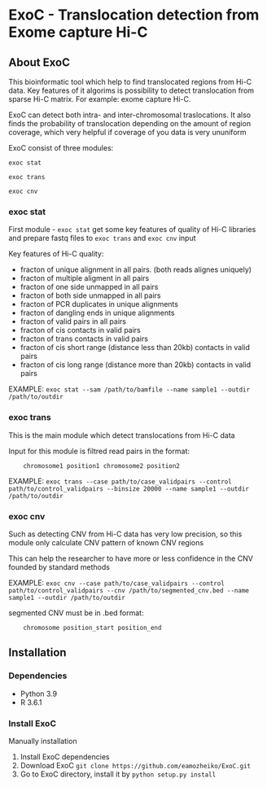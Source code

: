 # ExoC - Translocation detection from Exome capture Hi-C

## About ExoC

This bioinformatic tool which help to find translocated regions from Hi-C data.
Key features of it algorims is possibility to detect translocation from sparse Hi-C matrix. For example: exome capture Hi-C.

ExoC can detect both intra- and inter-chromosomal traslocations. It also finds the probability of translocation depending on the amount of region coverage, which very helpful if coverage of you data is very ununiform

ExoC consist of three modules:
```
exoc stat

exoc trans

exoc cnv
```

### exoc stat

First module - ```exoc stat``` get some key features of quality of Hi-C libraries and prepare fastq files to ```exoc trans``` and ```exoc cnv``` input

Key features of Hi-C quality:

- fracton of unique alignment in all pairs. (both reads alignes uniquely)
- fracton of multiple aligment in all pairs
- fracton of one side unmapped in all pairs
- fracton of both side unmapped in all pairs
- fracton of PCR duplicates in unique alignments
- fracton of dangling ends in unique alignments
- fracton of valid pairs in all pairs
- fracton of cis contacts in valid pairs
- fracton of trans contacts in valid pairs
- fracton of cis short range (distance less than 20kb) contacts in valid pairs
- fracton of cis long range (distance more than 20kb) contacts in valid pairs

EXAMPLE: ```exoc stat --sam /path/to/bamfile --name sample1 --outdir /path/to/outdir```

### exoc trans

This is the main module which detect translocations from Hi-C data

Input for this module is filtred read pairs in the format:

```
    chromosome1 position1 chromosome2 position2
```

EXAMPLE: ```exoc trans --case path/to/case_validpairs --control path/to/control_validpairs --binsize 20000 --name sample1 --outdir /path/to/outdir```

### exoc cnv

Such as detecting CNV from Hi-C data has very low precision, so this module only calculate CNV pattern of known CNV regions

This can help the researcher to have more or less confidence in the CNV founded by standard methods 

EXAMPLE: ```exoc cnv --case path/to/case_validpairs --control path/to/control_validpairs --cnv /path/to/segmented_cnv.bed --name sample1 --outdir /path/to/outdir```

segmented CNV must be in .bed format:

```
    chromosome position_start position_end
```

## Installation

### Dependencies

- Python 3.9
- R 3.6.1

### Install ExoC
Manually installation 

1. Install ExoC dependencies
2. Download ExoC ```git clone https://github.com/eamozheiko/ExoC.git```
3. Go to ExoC directory, install it by ```python setup.py install```





